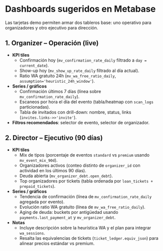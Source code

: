# Dashboards sugeridos en Metabase

Las tarjetas demo permiten armar dos tableros base: uno operativo para organizadores y otro ejecutivo para dirección.

## 1. Organizer – Operación (live)

- **KPI tiles**
  - Confirmación hoy (`mv_confirmation_rate_daily` filtrado a `day = current_date`).
  - Show-up hoy (`mv_show_up_rate_daily` filtrado al día actual).
  - Ratio WA gratuito 24h (`mv_wa_free_ratio_daily`, `assumption='heuristic_24h_window'`).
- **Series / gráficos**
  - Confirmación últimos 7 días (línea sobre `mv_confirmation_rate_daily`).
  - Escaneos por hora el día del evento (tabla/heatmap con `scan_logs` particionadas).
  - Tabla de invitados con drill-down: nombre, status, links (`invites.links->>'invite'`).
- **Filtros recomendados**: selector de evento, selector de organizador.

## 2. Director – Ejecutivo (90 días)

- **KPI tiles**
  - Mix de tipos (porcentaje de eventos `standard` vs `premium` usando `mv_event_mix_90d`).
  - Organizadores activos (conteo distinto de `organizer_id` con actividad en los últimos 90 días).
  - Deuda abierta (`mv_organizer_debt.open_debt`).
  - Top organizadores por tickets (tabla ordenada por `loan_tickets + prepaid_tickets`).
- **Series / gráficos**
  - Tendencia de confirmación (línea de `mv_confirmation_rate_daily` agregada por evento).
  - Evolución ratio WA gratuito (línea de `mv_wa_free_ratio_daily`).
  - Aging de deuda: buckets por antigüedad usando `payments.last_payment_at` y `mv_organizer_debt`.
- **Notas**
  - Incluye descripción sobre la heurística WA y el plan para integrar `wa_sessions`.
  - Resalta las equivalencias de tickets (`ticket_ledger.equiv_json`) para alinear precios estándar vs premium.
